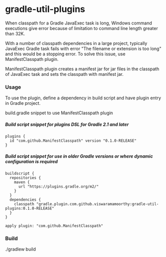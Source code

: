 # gradle-util-plugins

When classpath for a Gradle JavaExec task is long, Windows command executions give error because of limitation to command line length greater than 32K.

With a number of classpath dependencies in a large project, typically JavaExec Gradle task fails with error "The filename or extension is too long" and this would be a stopping error. To solve this issue, use ManifestClasspath plugin.

ManifestClasspath plugin creates a manifest jar for jar files in the classpath of JavaExec task and sets the classpath with manifest jar.

### Usage

To use the plugin, define a dependency in build script and have plugin entry in Gradle project.

build.gradle snippet to use ManifestClasspath plugin
##### Build script snippet for plugins DSL for Gradle 2.1 and later
```
plugins {
  id "com.github.ManifestClasspath" version "0.1.0-RELEASE"
}
```
##### Build script snippet for use in older Gradle versions or where dynamic configuration is required
```
buildscript {
  repositories {
    maven {
      url "https://plugins.gradle.org/m2/"
    }
  }
  dependencies {
    classpath "gradle.plugin.com.github.viswaramamoorthy:gradle-util-plugins:0.1.0-RELEASE"
  }
}

apply plugin: "com.github.ManifestClasspath"
```

### Build
./gradlew build
